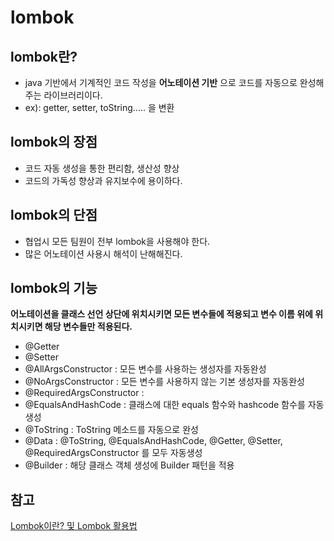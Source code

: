lombok
======

lombok란?
------------
* java 기반에서 기계적인 코드 작성을 __어노테이션 기반__ 으로 코드를 자동으로 완성해주는 라이브러리이다.    
* ex): getter, setter, toString..... 을 변환     

lombok의 장점
------------
* 코드 자동 생성을 통한 편리함, 생산성 향상
* 코드의 가독성 향상과 유지보수에 용이하다.

lombok의 단점
------------
* 협업시 모든 팀원이 전부 lombok을 사용해야 한다.
* 많은 어노테이션 사용시 해석이 난해해진다.


lombok의 기능
------------
__어노테이션을 클래스 선언 상단에 위치시키면 모든 변수들에 적용되고 변수 이름 위에 위치시키면 해당 변수들만 적용된다.__      

* @Getter    
* @Setter     
* @AllArgsConstructor : 모든 변수를 사용하는 생성자를 자동완성    
* @NoArgsConstructor : 모든 변수를 사용하지 않는 기본 생성자를 자동완성   
* @RequiredArgsConstructor : 
* @EqualsAndHashCode : 클래스에 대한 equals 함수와 hashcode 함수를 자동생성      
* @ToString : ToString 메소드를 자동으로 완성    
* @Data : @ToString, @EqualsAndHashCode, @Getter, @Setter, @RequiredArgsConstructor 를 모두 자동생성    
* @Builder : 해당 클래스 객체 생성에 Builder 패턴을 적용    

참고
--------
[Lombok이란? 및 Lombok 활용법](https://mangkyu.tistory.com/78)     
